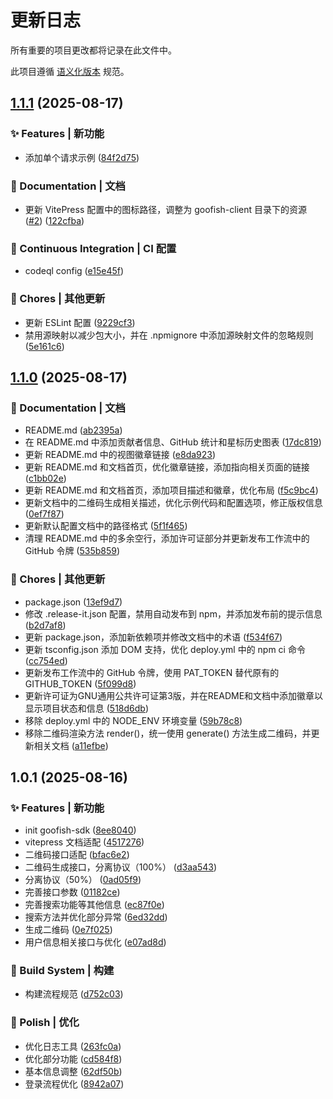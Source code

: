 # 更新日志

所有重要的项目更改都将记录在此文件中。

此项目遵循 [语义化版本](https://semver.org/lang/zh-CN/) 规范。



## [1.1.1](https://github.com/11273/goofish-client/compare/v1.1.0...v1.1.1) (2025-08-17)

### ✨ Features | 新功能

* 添加单个请求示例 ([84f2d75](https://github.com/11273/goofish-client/commit/84f2d7592bf1effb4f01458249a09997e9c00919))

### 📝 Documentation | 文档

* 更新 VitePress 配置中的图标路径，调整为 goofish-client 目录下的资源 ([#2](https://github.com/11273/goofish-client/issues/2)) ([122cfba](https://github.com/11273/goofish-client/commit/122cfbaac3ce8d8ef66b5caf958e7d7af8cc0d68))

### 🔧 Continuous Integration | CI 配置

* codeql config ([e15e45f](https://github.com/11273/goofish-client/commit/e15e45fc5bd58ba6538567929049ff0d6e32bb03))

### 🎫 Chores | 其他更新

* 更新 ESLint 配置 ([9229cf3](https://github.com/11273/goofish-client/commit/9229cf30e07b47216b4cccde7ce2d4966d2574e4))
* 禁用源映射以减少包大小，并在 .npmignore 中添加源映射文件的忽略规则 ([5e161c6](https://github.com/11273/goofish-client/commit/5e161c66b75c53878f33df8474bb34fc4e90f965))

## [1.1.0](https://github.com/11273/goofish-client/compare/v1.0.1...v1.1.0) (2025-08-17)

### 📝 Documentation | 文档

* README.md ([ab2395a](https://github.com/11273/goofish-client/commit/ab2395a1bee5a827e01b54612653082f74e0b3f0))
* 在 README.md 中添加贡献者信息、GitHub 统计和星标历史图表 ([17dc819](https://github.com/11273/goofish-client/commit/17dc819a6e41dac3007145157b70532b4ff4f222))
* 更新 README.md 中的视图徽章链接 ([e8da923](https://github.com/11273/goofish-client/commit/e8da9233cf46dfaac67607bd136064a0d1063a4a))
* 更新 README.md 和文档首页，优化徽章链接，添加指向相关页面的链接 ([c1bb02e](https://github.com/11273/goofish-client/commit/c1bb02e7be5e526b06b98f54d4b4ed3b0b2523e9))
* 更新 README.md 和文档首页，添加项目描述和徽章，优化布局 ([f5c9bc4](https://github.com/11273/goofish-client/commit/f5c9bc4bead8e4420aa58af8bdc8b891969d6056))
* 更新文档中的二维码生成相关描述，优化示例代码和配置选项，修正版权信息 ([0ef7f87](https://github.com/11273/goofish-client/commit/0ef7f8707c697ebca31d736f75e1e870c2872670))
* 更新默认配置文档中的路径格式 ([5f1f465](https://github.com/11273/goofish-client/commit/5f1f46540af602339eb292fd3a496cba6597b2de))
* 清理 README.md 中的多余空行，添加许可证部分并更新发布工作流中的 GitHub 令牌 ([535b859](https://github.com/11273/goofish-client/commit/535b859c50ac912b84b7c13f2e157e14ac00d2ac))

### 🎫 Chores | 其他更新

* package.json ([13ef9d7](https://github.com/11273/goofish-client/commit/13ef9d7c415c04f183bab34b42fcae0c024b9634))
* 修改 .release-it.json 配置，禁用自动发布到 npm，并添加发布前的提示信息 ([b2d7af8](https://github.com/11273/goofish-client/commit/b2d7af8d8d760f371c3591e49047a3b130f4070b))
* 更新 package.json，添加新依赖项并修改文档中的术语 ([f534f67](https://github.com/11273/goofish-client/commit/f534f671808fd99e848dac414b0c620e9de4c613))
* 更新 tsconfig.json 添加 DOM 支持，优化 deploy.yml 中的 npm ci 命令 ([cc754ed](https://github.com/11273/goofish-client/commit/cc754edfde7d88d5846708f057caed2e3938bfb4))
* 更新发布工作流中的 GitHub 令牌，使用 PAT_TOKEN 替代原有的 GITHUB_TOKEN ([5f099d8](https://github.com/11273/goofish-client/commit/5f099d83836c1077c2d9eb61e60345dfac786519))
* 更新许可证为GNU通用公共许可证第3版，并在README和文档中添加徽章以显示项目状态和信息 ([518d6db](https://github.com/11273/goofish-client/commit/518d6db0d4e66da578d6b7b653244d281cab4d22))
* 移除 deploy.yml 中的 NODE_ENV 环境变量 ([59b78c8](https://github.com/11273/goofish-client/commit/59b78c87b8d9ecbcfce915db29c80ef4606a62e8))
* 移除二维码渲染方法 render()，统一使用 generate() 方法生成二维码，并更新相关文档 ([a11efbe](https://github.com/11273/goofish-client/commit/a11efbe1fd9add9679f72cded6f61049192d509e))

## 1.0.1 (2025-08-16)

### ✨ Features | 新功能

* init goofish-sdk ([8ee8040](https://github.com/11273/goofish-client/commit/8ee8040f01c53ff6ba65f1caaac18ea64e6113e5))
* vitepress 文档适配 ([4517276](https://github.com/11273/goofish-client/commit/451727611f4161f124c2f4ab97bfc84dd9d2eceb))
* 二维码接口适配 ([bfac6e2](https://github.com/11273/goofish-client/commit/bfac6e2d88eb5aaff3b8246cda4d5522b2ffd597))
* 二维码生成接口，分离协议（100%） ([d3aa543](https://github.com/11273/goofish-client/commit/d3aa543e0200234d7a0deda7b8ffb13115e32b7b))
* 分离协议（50%） ([0ad05f9](https://github.com/11273/goofish-client/commit/0ad05f9de12c7ecc148c3eb9f3d37da325a94e1c))
* 完善接口参数 ([01182ce](https://github.com/11273/goofish-client/commit/01182ceba1457ced4c30bf5692a669633e3267e7))
* 完善搜索功能等其他信息 ([ec87f0e](https://github.com/11273/goofish-client/commit/ec87f0e6afdf0c588784e6b239885d6172f60bf4))
* 搜索方法并优化部分异常 ([6ed32dd](https://github.com/11273/goofish-client/commit/6ed32dd781dbc872c4d4072da120fae458a7c62a))
* 生成二维码 ([0e7f025](https://github.com/11273/goofish-client/commit/0e7f0258055c0ddd4e006d03236287182dea9e34))
* 用户信息相关接口与优化 ([e07ad8d](https://github.com/11273/goofish-client/commit/e07ad8dc7be28ad6a2e2b33869cd241d8e874a67))

### 👷‍ Build System | 构建

* 构建流程规范 ([d752c03](https://github.com/11273/goofish-client/commit/d752c03b8c0939b9471ac2ebed662e5106b5a911))

### 💅 Polish | 优化

* 优化日志工具 ([263fc0a](https://github.com/11273/goofish-client/commit/263fc0a3a2cb8dfba5971dbc3d980e94bef2a8f2))
* 优化部分功能 ([cd584f8](https://github.com/11273/goofish-client/commit/cd584f8ea543c4532c0b1c42a3dd548ec6b7d1da))
* 基本信息调整 ([62df50b](https://github.com/11273/goofish-client/commit/62df50be7f4ae4d54ad4b15229dbb7e653e3d856))
* 登录流程优化 ([8942a07](https://github.com/11273/goofish-client/commit/8942a076e4b61ae26bfc17ec16f70ac57d211dfd))
